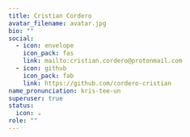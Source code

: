 ```yaml
---
title: Cristian Cordero
avatar_filename: avatar.jpg
bio: ""
social:
  - icon: envelope
    icon_pack: fas
    link: mailto:cristian.cordero@protonmail.com
  - icon: github
    icon_pack: fab
    link: https://github.com/cordero-cristian
name_pronunciation: kris-tee-un
superuser: true
status:
  icon: ☕️
role: ""
---
```


